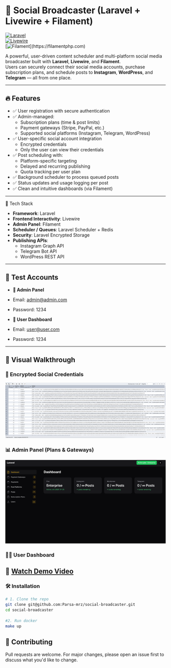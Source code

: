 # 📣 Social Broadcaster (Laravel + Livewire + Filament)

[![Laravel](https://img.shields.io/badge/Laravel-12.0-red?style=flat&logo=laravel)](https://laravel.com)  
[![Livewire](https://img.shields.io/badge/Livewire-3.6-purple?style=flat&logo=laravel)](https://laravel-livewire.com)  
[![Filament](https://img.shields.io/badge/Filament-3.3-blueviolet?style=flat&logo=data:image/svg+xml;base64,...)](https://filamentphp.com)  

A powerful, user-driven content scheduler and multi-platform social media broadcaster built with **Laravel**, **Livewire**, and **Filament**.  
Users can securely connect their social media accounts, purchase subscription plans, and schedule posts to **Instagram**, **WordPress**, and **Telegram** — all from one place.

---

## 🔥 Features

- ✅ User registration with secure authentication
- ✅ Admin-managed:
    - Subscription plans (time & post limits)
    - Payment gateways (Stripe, PayPal, etc.)
    - Supported social platforms (Instagram, Telegram, WordPress)
- ✅ User-specific social account integration
    - Encrypted credentials
    - Only the user can view their credentials
- ✅ Post scheduling with:
    - Platform-specific targeting
    - Delayed and recurring publishing
    - Quota tracking per user plan
- ✅ Background scheduler to process queued posts
- ✅ Status updates and usage logging per post
- ✅ Clean and intuitive dashboards (via Filament)

---

🧰 Tech Stack
- **Framework**: Laravel
- **Frontend Interactivity**: Livewire
- **Admin Panel**: Filament
- **Scheduler / Queues**: Laravel Scheduler + Redis
- **Security**: Laravel Encrypted Storage
- **Publishing APIs**:
    - Instagram Graph API
    - Telegram Bot API
    - WordPress REST API

---

## 🧪 Test Accounts

- **🔐 Admin Panel**
- Email: admin@admin.com
- Password: 1234


- **👤 User Dashboard**
- Email: user@user.com
- Password: 1234


---
## 📸 Visual Walkthrough

### 🔐 Encrypted Social Credentials
![Social Settings](Images/img.png)


### 📊 Admin Panel (Plans & Gateways)
![Admin Dashboard](Images/img_1.png)

### 🧑‍💼 User Dashboard
🎥 [Watch Demo Video](https://github.com/user-attachments/assets/5ecbb64b-5ad7-4d87-863f-ee9694030142)
---

### 🛠️ Installation

```bash
# 1. Clone the repo
git clone git@github.com:Parsa-mrz/social-broadcaster.git
cd social-broadcaster

#2. Run docker
make up

```


## 💬 Contributing

Pull requests are welcome. For major changes, please open an issue first to discuss what you'd like to change.
